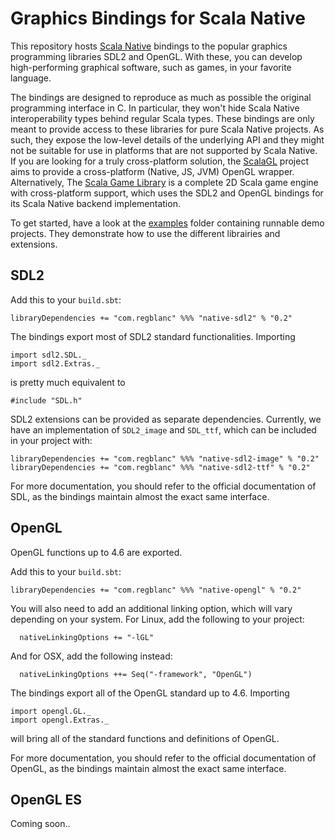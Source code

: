 # Graphics Bindings for Scala Native

This repository hosts [Scala Native](http://scala-native.org) bindings to the
popular graphics programming libraries SDL2 and OpenGL. With these, you can
develop high-performing graphical software, such as games, in your favorite
language.

The bindings are designed to reproduce as much as possible the original
programming interface in C. In particular, they won't hide Scala Native
interoperability types behind regular Scala types. These bindings are only
meant to provide access to these libraries for pure Scala Native projects. As
such, they expose the low-level details of the underlying API and they might
not be suitable for use in platforms that are not supported by Scala Native.
If you are looking for a truly cross-platform solution, the
[ScalaGL](https://github.com/samarion/scalagl) project aims to provide a
cross-platform (Native, JS, JVM) OpenGL wrapper. Alternatively, The [Scala Game
Library](http://github.com/regb/scala-game-library) is a complete 2D Scala game
engine with cross-platform support, which uses the SDL2 and OpenGL bindings for
its Scala Native backend implementation.

To get started, have a look at the [examples](/examples) folder containing
runnable demo projects. They demonstrate how to use the different librairies
and extensions.

## SDL2

Add this to your `build.sbt`:

    libraryDependencies += "com.regblanc" %%% "native-sdl2" % "0.2"

The bindings export most of SDL2 standard functionalities. Importing

    import sdl2.SDL._
    import sdl2.Extras._

is pretty much equivalent to

    #include "SDL.h"

SDL2 extensions can be provided as separate dependencies. Currently, we have an
implementation of `SDL2_image` and `SDL_ttf`, which can be included in your
project with:

    libraryDependencies += "com.regblanc" %%% "native-sdl2-image" % "0.2"
    libraryDependencies += "com.regblanc" %%% "native-sdl2-ttf" % "0.2"

For more documentation, you should refer to the official documentation of SDL,
as the bindings maintain almost the exact same interface.

## OpenGL

OpenGL functions up to 4.6 are exported.

Add this to your `build.sbt`:

    libraryDependencies += "com.regblanc" %%% "native-opengl" % "0.2"

You will also need to add an additional linking option, which will vary
depending on your system. For Linux, add the following to your project:

      nativeLinkingOptions += "-lGL"

And for OSX, add the following instead:

      nativeLinkingOptions ++= Seq("-framework", "OpenGL")

The bindings export all of the OpenGL standard up to 4.6. Importing

    import opengl.GL._
    import opengl.Extras._

will bring all of the standard functions and definitions of OpenGL.

For more documentation, you should refer to the official documentation of
OpenGL, as the bindings maintain almost the exact same interface.

## OpenGL ES

Coming soon..
